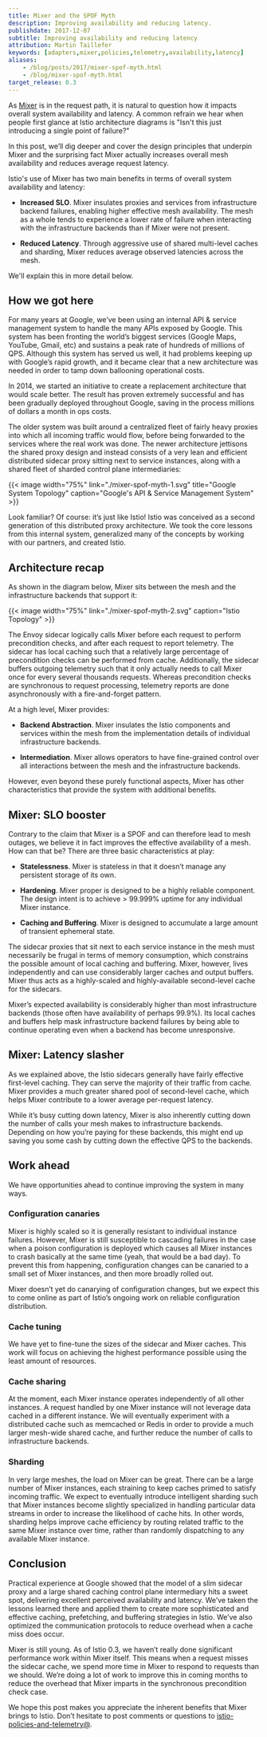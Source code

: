```yaml
---
title: Mixer and the SPOF Myth
description: Improving availability and reducing latency.
publishdate: 2017-12-07
subtitle: Improving availability and reducing latency
attribution: Martin Taillefer
keywords: [adapters,mixer,policies,telemetry,availability,latency]
aliases:
    - /blog/posts/2017/mixer-spof-myth.html
    - /blog/mixer-spof-myth.html
target_release: 0.3
---
```


As [Mixer](/v1.6/docs/reference/config/policy-and-telemetry/) is in the request path, it is natural to question how it impacts
overall system availability and latency. A common refrain we hear when people first glance at Istio architecture diagrams is
"Isn't this just introducing a single point of failure?"

In this post, we’ll dig deeper and cover the design principles that underpin Mixer and the surprising fact Mixer actually
increases overall mesh availability and reduces average request latency.

Istio's use of Mixer has two main benefits in terms of overall system availability and latency:

* **Increased SLO**. Mixer insulates proxies and services from infrastructure backend failures, enabling higher effective mesh availability. The mesh as a whole tends to experience a lower rate of failure when interacting with the infrastructure backends than if Mixer were not present.

* **Reduced Latency**. Through aggressive use of shared multi-level caches and sharding, Mixer reduces average observed latencies across the mesh.

We'll explain this in more detail below.

## How we got here

For many years at Google, we’ve been using an internal API & service management system to handle the many APIs exposed by Google. This system has been fronting the world’s biggest services (Google Maps, YouTube, Gmail, etc) and sustains a peak rate of hundreds of millions of QPS. Although this system has served us well, it had problems keeping up with Google’s rapid growth, and it became clear that a new architecture was needed in order to tamp down ballooning operational costs.

In 2014, we started an initiative to create a replacement architecture that would scale better. The result has proven extremely successful and has been gradually deployed throughout Google, saving in the process millions of dollars a month in ops costs.

The older system was built around a centralized fleet of fairly heavy proxies into which all incoming traffic would flow, before being forwarded to the services where the real work was done. The newer architecture jettisons the shared proxy design and instead consists of a very lean and efficient distributed sidecar proxy sitting next to service instances, along with a shared fleet of sharded control plane intermediaries:

{{< image width="75%"
    link="./mixer-spof-myth-1.svg"
    title="Google System Topology"
    caption="Google's API & Service Management System"
    >}}

Look familiar? Of course: it’s just like Istio! Istio was conceived as a second generation of this distributed proxy architecture. We took the core lessons from this internal system, generalized many of the concepts by working with our partners, and created Istio.

## Architecture recap

As shown in the diagram below, Mixer sits between the mesh and the infrastructure backends that support it:

{{< image width="75%" link="./mixer-spof-myth-2.svg" caption="Istio Topology" >}}

The Envoy sidecar logically calls Mixer before each request to perform precondition checks, and after each request to report telemetry.
The sidecar has local caching such that a relatively large percentage of precondition checks can be performed from cache. Additionally, the
sidecar buffers outgoing telemetry such that it only actually needs to call Mixer once for every several thousands requests. Whereas precondition
checks are synchronous to request processing, telemetry reports are done asynchronously with a fire-and-forget pattern.

At a high level, Mixer provides:

* **Backend Abstraction**. Mixer insulates the Istio components and services within the mesh from the implementation details of individual infrastructure backends.

* **Intermediation**. Mixer allows operators to have fine-grained control over all interactions between the mesh and the infrastructure backends.

However, even beyond these purely functional aspects, Mixer has other characteristics that provide the system with additional benefits.

## Mixer: SLO booster

Contrary to the claim that Mixer is a SPOF and can therefore lead to mesh outages, we believe it in fact improves the effective availability of a mesh. How can that be? There are three basic characteristics at play:

* **Statelessness**. Mixer is stateless in that it doesn’t manage any persistent storage of its own.

* **Hardening**. Mixer proper is designed to be a highly reliable component. The design intent is to achieve > 99.999% uptime for any individual Mixer instance.

* **Caching and Buffering**. Mixer is designed to accumulate a large amount of transient ephemeral state.

The sidecar proxies that sit next to each service instance in the mesh must necessarily be frugal in terms of memory consumption, which constrains the possible amount of local caching and buffering. Mixer, however, lives independently and can use considerably larger caches and output buffers. Mixer thus acts as a highly-scaled and highly-available second-level cache for the sidecars.

Mixer’s expected availability is considerably higher than most infrastructure backends (those often have availability of perhaps 99.9%). Its local caches and buffers help mask infrastructure backend failures by being able to continue operating even when a backend has become unresponsive.

## Mixer: Latency slasher

As we explained above, the Istio sidecars generally have fairly effective first-level caching. They can serve the majority of their traffic from cache. Mixer provides a much greater shared pool of second-level cache, which helps Mixer contribute to a lower average per-request latency.

While it’s busy cutting down latency, Mixer is also inherently cutting down the number of calls your mesh makes to infrastructure backends. Depending on how you’re paying for these backends, this might end up saving you some cash by cutting down the effective QPS to the backends.

## Work ahead

We have opportunities ahead to continue improving the system in many ways.

### Configuration canaries

Mixer is highly scaled so it is generally resistant to individual instance failures. However, Mixer is still susceptible to cascading
failures in the case when a poison configuration is deployed which causes all Mixer instances to crash basically at the same time
(yeah, that would be a bad day). To prevent this from happening, configuration changes can be canaried to a small set of Mixer instances,
and then more broadly rolled out.

Mixer doesn’t yet do canarying of configuration changes, but we expect this to come online as part of Istio’s ongoing work on reliable
configuration distribution.

### Cache tuning

We have yet to fine-tune the sizes of the sidecar and Mixer caches. This work will focus on achieving the highest performance possible using the least amount of resources.

### Cache sharing

At the moment, each Mixer instance operates independently of all other instances. A request handled by one Mixer instance will not leverage data cached in a different instance. We will eventually experiment with a distributed cache such as memcached or Redis in order to provide a much larger mesh-wide shared cache, and further reduce the number of calls to infrastructure backends.

### Sharding

In very large meshes, the load on Mixer can be great. There can be a large number of Mixer instances, each straining to keep caches primed to
satisfy incoming traffic. We expect to eventually introduce intelligent sharding such that Mixer instances become slightly specialized in
handling particular data streams in order to increase the likelihood of cache hits. In other words, sharding helps improve cache
efficiency by routing related traffic to the same Mixer instance over time, rather than randomly dispatching to
any available Mixer instance.

## Conclusion

Practical experience at Google showed that the model of a slim sidecar proxy and a large shared caching control plane intermediary hits a sweet
spot, delivering excellent perceived availability and latency. We’ve taken the lessons learned there and applied them to create more sophisticated and
effective caching, prefetching, and buffering strategies in Istio. We’ve also optimized the communication protocols to reduce overhead when a cache miss does occur.

Mixer is still young. As of Istio 0.3, we haven’t really done significant performance work within Mixer itself. This means when a request misses the sidecar
cache, we spend more time in Mixer to respond to requests than we should. We’re doing a lot of work to improve this in coming months to reduce the overhead
that Mixer imparts in the synchronous precondition check case.

We hope this post makes you appreciate the inherent benefits that Mixer brings to Istio.
Don’t hesitate to post comments or questions to [istio-policies-and-telemetry@](https://groups.google.com/forum/#!forum/istio-policies-and-telemetry).

